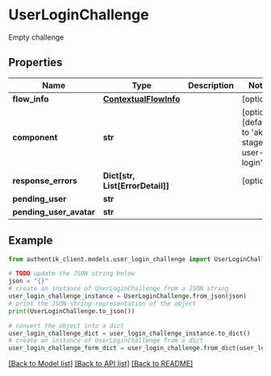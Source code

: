 # UserLoginChallenge

Empty challenge

## Properties

Name | Type | Description | Notes
------------ | ------------- | ------------- | -------------
**flow_info** | [**ContextualFlowInfo**](ContextualFlowInfo.md) |  | [optional] 
**component** | **str** |  | [optional] [default to 'ak-stage-user-login']
**response_errors** | **Dict[str, List[ErrorDetail]]** |  | [optional] 
**pending_user** | **str** |  | 
**pending_user_avatar** | **str** |  | 

## Example

```python
from authentik_client.models.user_login_challenge import UserLoginChallenge

# TODO update the JSON string below
json = "{}"
# create an instance of UserLoginChallenge from a JSON string
user_login_challenge_instance = UserLoginChallenge.from_json(json)
# print the JSON string representation of the object
print(UserLoginChallenge.to_json())

# convert the object into a dict
user_login_challenge_dict = user_login_challenge_instance.to_dict()
# create an instance of UserLoginChallenge from a dict
user_login_challenge_form_dict = user_login_challenge.from_dict(user_login_challenge_dict)
```
[[Back to Model list]](../README.md#documentation-for-models) [[Back to API list]](../README.md#documentation-for-api-endpoints) [[Back to README]](../README.md)


